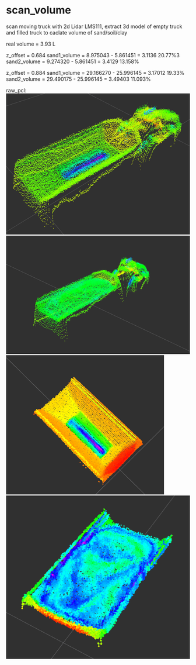 # scan_volume
scan moving truck with 2d Lidar LMS111, extract 3d model of empty truck and filled truck to caclate volume of sand/soil/clay


real volume = 3.93 L

z_offset = 0.684
sand1_volume = 8.975043 - 5.861451 = 3.1136	20.77%3
sand2_volume = 9.274320 - 5.861451 = 3.4129	13.158%


z_offset = 0.884
sand1_volume = 29.166270 - 25.996145 = 3.17012  19.33%
sand2_volume = 29.490175 - 25.996145 = 3.49403	11.093%

raw_pcl:
![Alt text](/data/simu-4-28-data/raw_pcl/empty_whole-d-intensityColor.png)
![Alt text](/data/simu-4-28-data/raw_pcl/trucksand2a.png)
![Alt text](/data/simu-4-28-data/optimized_pcl/empty_optimized_b.png)
![Alt text](/data/simu-4-28-data/optimized_pcl/sand1_od_d.png)

